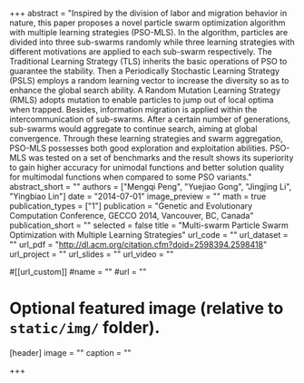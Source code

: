 +++
abstract = "Inspired by the division of labor and migration behavior in nature, this paper proposes a novel particle swarm optimization algorithm with multiple learning strategies (PSO-MLS). In the algorithm, particles are divided into three sub-swarms randomly while three learning strategies with different motivations are applied to each sub-swarm respectively. The Traditional Learning Strategy (TLS) inherits the basic operations of PSO to guarantee the stability. Then a Periodically Stochastic Learning Strategy (PSLS) employs a random learning vector to increase the diversity so as to enhance the global search ability. A Random Mutation Learning Strategy (RMLS) adopts mutation to enable particles to jump out of local optima when trapped. Besides, information migration is applied within the intercommunication of sub-swarms. After a certain number of generations, sub-swarms would aggregate to continue search, aiming at global convergence. Through these learning strategies and swarm aggregation, PSO-MLS possesses both good exploration and exploitation abilities. PSO-MLS was tested on a set of benchmarks and the result shows its superiority to gain higher accuracy for unimodal functions and better solution quality for multimodal functions when compared to some PSO variants."
abstract_short = ""
authors = ["Mengqi Peng", "Yuejiao Gong", "Jingjing Li", "Yingbiao Lin"]
date = "2014-07-01"
image_preview = ""
math = true
publication_types = ["1"]
publication = "Genetic and Evolutionary Computation Conference, GECCO 2014, Vancouver, BC, Canada"
publication_short = ""
selected = false
title = "Multi-swarm Particle Swarm Optimization with Multiple Learning Strategies"
url_code = ""
url_dataset = ""
url_pdf = "http://dl.acm.org/citation.cfm?doid=2598394.2598418"
url_project = ""
url_slides = ""
url_video = ""

#[[url_custom]]
#name = ""
#url = ""

# Optional featured image (relative to `static/img/` folder).
[header]
image = ""
caption = ""

+++
